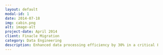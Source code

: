 ```yaml
---
layout: default
modal-id: 1
date: 2014-07-18
img: cabin.png
alt: image-alt
project-date: April 2014
client: Finacle Migration
category: Data Engineering
description: Enhanced data processing efficiency by 30% in a critical Finacle Migration project for a leading bank. Spearheaded the optimization of Informatica workflows and Hadoop-based mass ingestion processes to streamline data migration. Ensured seamless execution by proactively addressing potential challenges through effective collaboration with cross-functional teams and maintaining clear, consistent communication with key stakeholders, including clients. This resulted in improved data accuracy, reduced processing time, and successful project delivery within stringent timelines.
---
```

